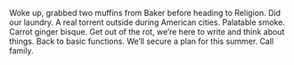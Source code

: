 Woke up, grabbed two muffins from Baker before heading to Religion. Did our laundry. A real torrent outside during American cities. Palatable smoke. Carrot ginger bisque. Get out of the rot, we’re here to write and think about things. Back to basic functions. We’ll secure a plan for this summer. Call family.
